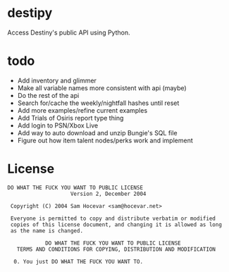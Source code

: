 destipy
========

Access Destiny's public API using Python.

# todo

- Add inventory and glimmer
- Make all variable names more consistent with api (maybe)
- Do the rest of the api
- Search for/cache the weekly/nightfall hashes until reset
- Add more examples/refine current examples
- Add Trials of Osiris report type thing
- Add login to PSN/Xbox Live
- Add way to auto download and unzip Bungie's SQL file
- Figure out how item talent nodes/perks work and implement

# License

``` text
DO WHAT THE FUCK YOU WANT TO PUBLIC LICENSE
                    Version 2, December 2004

 Copyright (C) 2004 Sam Hocevar <sam@hocevar.net>

 Everyone is permitted to copy and distribute verbatim or modified
 copies of this license document, and changing it is allowed as long
 as the name is changed.

            DO WHAT THE FUCK YOU WANT TO PUBLIC LICENSE
   TERMS AND CONDITIONS FOR COPYING, DISTRIBUTION AND MODIFICATION

  0. You just DO WHAT THE FUCK YOU WANT TO.
